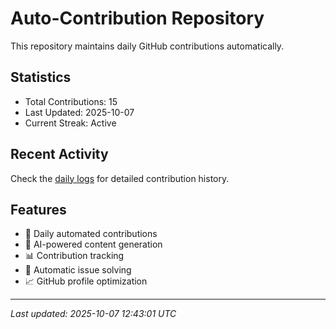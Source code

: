 # Auto-Contribution Repository

This repository maintains daily GitHub contributions automatically.

## Statistics

- Total Contributions: 15
- Last Updated: 2025-10-07
- Current Streak: Active

## Recent Activity

Check the [daily logs](./contributions/daily_logs/) for detailed contribution history.

## Features

- 🔄 Daily automated contributions
- 🤖 AI-powered content generation
- 📊 Contribution tracking
- 🐛 Automatic issue solving
- 📈 GitHub profile optimization

---
*Last updated: 2025-10-07 12:43:01 UTC*
